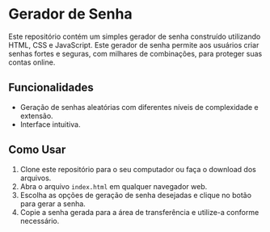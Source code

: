 # Gerador de Senha

Este repositório contém um simples gerador de senha construído utilizando HTML, CSS e JavaScript. Este gerador de senha permite aos usuários criar senhas fortes e seguras, com milhares de combinações, para proteger suas contas online.

## Funcionalidades

- Geração de senhas aleatórias com diferentes níveis de complexidade e extensão.
- Interface intuitiva.

## Como Usar

1. Clone este repositório para o seu computador ou faça o download dos arquivos.
2. Abra o arquivo `index.html` em qualquer navegador web.
3. Escolha as opções de geração de senha desejadas e clique no botão para gerar a senha.
4. Copie a senha gerada para a área de transferência e utilize-a conforme necessário.
